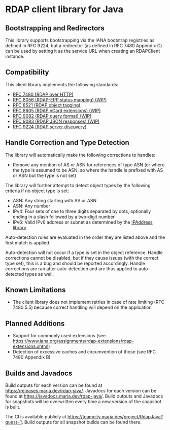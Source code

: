 # RDAP client library for Java

## Bootstrapping and Redirectors
This library supports bootstrapping via the IANA bootstrap registries as defined in RFC 9224, but a redirector (as defined in RFC 7480 Appendix C) can be used by setting it as the service URL when creating an RDAPClient instance.

## Compatibility
This client library implements the following standards:
- [RFC 7480 (RDAP over HTTP)](https://datatracker.ietf.org/doc/html/rfc7480)
- [RFC 8056 (RDAP-EPP status mapping) (WIP)](https://datatracker.ietf.org/doc/html/rfc8056)
- [RFC 8521 (RDAP object tagging)](https://datatracker.ietf.org/doc/html/rfc8521)
- [RFC 8605 (RDAP vCard extensions) (WIP)](https://datatracker.ietf.org/doc/html/rfc8605)
- [RFC 9082 (RDAP query format) (WIP)](https://datatracker.ietf.org/doc/html/rfc9082)
- [RFC 9083 (RDAP JSON responses) (WIP)](https://datatracker.ietf.org/doc/html/rfc9083)
- [RFC 9224 (RDAP server discovery)](https://datatracker.ietf.org/doc/html/rfc9224)

## Handle Correction and Type Detection
The library will automatically make the following corrections to handles:
- Remove any mention of AS or ASN for references of type ASN (or where the type is assumed to be ASN, so where the handle is prefixed with AS or ASN but the type is not set)

The library will further attempt to detect object types by the following criteria if no object type is set:
- ASN: Any string starting with AS or ASN
- ASN: Any number
- IPv4: Four sets of one to three digits separated by dots, optionally ending in a slash followed by a two-digit number
- IPv6: Valid IPv6 address or subnet as determined by the [IPAddress library](https://github.com/seancfoley/IPAddress)

Auto-detection rules are evaluated in the order they are listed above and the first match is applied.

Auto-detection will not occur if a type is set in the object reference. Handle corrections cannot be disabled, but if they cause issues (with the correct type set), this is a bug and should be reported accordingly. Handle corrections are ran after auto-detection and are thus applied to auto-detected types as well.

## Known Limitations
- The client library does not implement retries in case of rate limiting (RFC 7480 5.5) because correct handling will depend on the application

## Planned Additions
- Support for commonly used extensions (see https://www.iana.org/assignments/rdap-extensions/rdap-extensions.xhtml)
- Detection of excessive caches and circumvention of those (see RFC 7480 Appendix B)

## Builds and Javadocs
Build outputs for each version can be found at https://releases.maria.dev/rdap-java/. Javadocs for each version can be found at https://javadocs.maria.dev/rdap-java/. Build outputs and Javadocs for snapshots will be overwritten every time a new version of the snapshot is built.

The CI is available publicly at https://teamcity.maria.dev/project/RdapJava?guest=1. Build outputs for all snapshot builds can be found there.